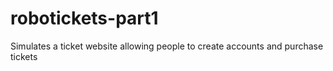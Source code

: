 # robotickets-part1
Simulates a ticket website allowing people to create accounts and purchase tickets
